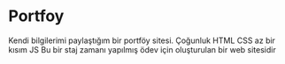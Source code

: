 # Portfoy
Kendi bilgilerimi paylaştığım bir portföy sitesi. Çoğunluk HTML CSS  az bir kısım JS
Bu bir staj zamanı yapılmış ödev için oluşturulan bir web sitesidir
